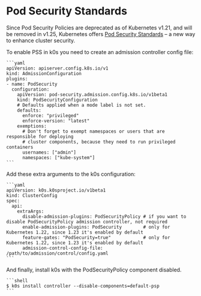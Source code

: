 # Pod Security Standards

Since Pod Security Policies are deprecated as of Kubernetes v1.21, and will be removed in v1.25, Kubernetes offers [Pod Security Standards](https://kubernetes.io/docs/concepts/security/pod-security-standards/) – a new way to enhance cluster security.

To enable PSS in k0s you need to create an admission controller config file:

    ```yaml
    apiVersion: apiserver.config.k8s.io/v1
    kind: AdmissionConfiguration
    plugins:
    - name: PodSecurity
      configuration:
        apiVersion: pod-security.admission.config.k8s.io/v1beta1
        kind: PodSecurityConfiguration
        # Defaults applied when a mode label is not set.
        defaults:
          enforce: "privileged"
          enforce-version: "latest"
        exemptions:
          # Don't forget to exempt namespaces or users that are responsible for deploying
          # cluster components, because they need to run privileged containers
          usernames: ["admin"] 
          namespaces: ["kube-system"]
    ```

Add these extra arguments to the k0s configuration:

    ```yaml
    apiVersion: k0s.k0sproject.io/v1beta1
    kind: ClusterConfig
    spec:
      api:
        extraArgs:
          disable-admission-plugins: PodSecurityPolicy # if you want to disable PodSecurityPolicy admission controller, not required
          enable-admission-plugins: PodSecurity        # only for Kubernetes 1.22, since 1.23 it's enabled by default
          feature-gates: "PodSecurity=true"            # only for Kubernetes 1.22, since 1.23 it's enabled by default
          admission-control-config-file: /path/to/admission/control/config.yaml
    ```

And finally, install k0s with the PodSecurityPolicy component disabled.

    ```shell
    $ k0s install controller --disable-components=default-psp
    ```